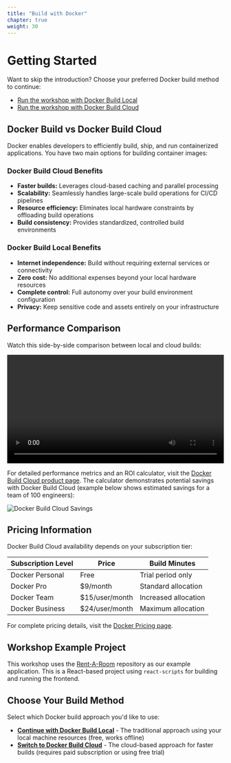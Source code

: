 ```yaml
---
title: "Build with Docker"
chapter: true
weight: 30
---
```


# Getting Started

Want to skip the introduction? Choose your preferred Docker build method to continue:

- [Run the workshop with Docker Build Local](../35_Docker_Build_Local/)
- [Run the workshop with Docker Build Cloud](../36_Docker_Build_Cloud/)

## Docker Build vs Docker Build Cloud

Docker enables developers to efficiently build, ship, and run containerized applications. You have two main options for building container images:

### Docker Build Cloud Benefits

- **Faster builds:** Leverages cloud-based caching and parallel processing
- **Scalability:** Seamlessly handles large-scale build operations for CI/CD pipelines
- **Resource efficiency:** Eliminates local hardware constraints by offloading build operations
- **Build consistency:** Provides standardized, controlled build environments

### Docker Build Local Benefits

- **Internet independence:** Build without requiring external services or connectivity
- **Zero cost:** No additional expenses beyond your local hardware resources
- **Complete control:** Full autonomy over your build environment configuration
- **Privacy:** Keep sensitive code and assets entirely on your infrastructure

## Performance Comparison

Watch this side-by-side comparison between local and cloud builds:

<video width="100%" controls>
  <source src="/images/build-cloudv-video-1080.mp4" type="video/mp4">
  Your browser does not support the video tag.
</video>

For detailed performance metrics and an ROI calculator, visit the [Docker Build Cloud product page](https://www.docker.com/products/build-cloud/). The calculator demonstrates potential savings with Docker Build Cloud (example below shows estimated savings for a team of 100 engineers):

![Docker Build Cloud Savings](/images/docker-local-v-cloud-esitmated-saving.png)

## Pricing Information

Docker Build Cloud availability depends on your subscription tier:

| Subscription Level | Price          | Build Minutes        |
| ------------------ | -------------- | -------------------- |
| Docker Personal    | Free           | Trial period only    |
| Docker Pro         | $9/month       | Standard allocation  |
| Docker Team        | $15/user/month | Increased allocation |
| Docker Business    | $24/user/month | Maximum allocation   |

For complete pricing details, visit the [Docker Pricing page](https://www.docker.com/pricing/).

## Workshop Example Project

This workshop uses the [Rent-A-Room](https://github.com/aws-samples/Rent-A-Room) repository as our example application. This is a React-based project using `react-scripts` for building and running the frontend.

## **Choose Your Build Method**

Select which Docker build approach you'd like to use:

- **[Continue with Docker Build Local](../35_Docker_Build_Local/)** - The traditional approach using your local machine resources (free, works offline)
- **[Switch to Docker Build Cloud](../36_Docker_Build_Cloud/)** - The cloud-based approach for faster builds (requires paid subscription or using free trial)

